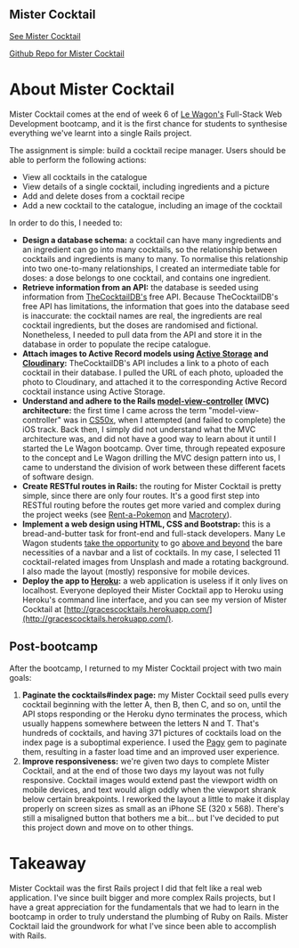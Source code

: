 ## Mister Cocktail

[See Mister Cocktail](https://gracescocktails.herokuapp.com/)

[Github Repo for Mister Cocktail](https://github.com/pelicularities/rails-mister-cocktail)

# About Mister Cocktail

Mister Cocktail comes at the end of week 6 of [Le Wagon's](https://www.lewagon.com/) Full-Stack Web Development bootcamp, and it is the first chance for students to synthesise everything we've learnt into a single Rails project.

The assignment is simple: build a cocktail recipe manager. Users should be able to perform the following actions:

- View all cocktails in the catalogue
- View details of a single cocktail, including ingredients and a picture
- Add and delete doses from a cocktail recipe
- Add a new cocktail to the catalogue, including an image of the cocktail

In order to do this, I needed to:

- **Design a database schema:** a cocktail can have many ingredients and an ingredient can go into many cocktails, so the relationship between cocktails and ingredients is many to many. To normalise this relationship into two one-to-many relationships, I created an intermediate table for doses: a dose belongs to one cocktail, and contains one ingredient.
- **Retrieve information from an API:** the database is seeded using information from [TheCocktailDB's](https://www.thecocktaildb.com/) free API. Because TheCocktailDB's free API has limitations, the information that goes into the database seed is inaccurate: the cocktail names are real, the ingredients are real cocktail ingredients, but the doses are randomised and fictional. Nonetheless, I needed to pull data from the API and store it in the database in order to populate the recipe catalogue.
- **Attach images to Active Record models using [Active Storage](https://edgeguides.rubyonrails.org/active_storage_overview.html) and [Cloudinary](https://cloudinary.com/):** TheCocktailDB's API includes a link to a photo of each cocktail in their database. I pulled the URL of each photo, uploaded the photo to Cloudinary, and attached it to the corresponding Active Record cocktail instance using Active Storage.
- **Understand and adhere to the Rails [model-view-controller](https://en.wikipedia.org/wiki/Model%E2%80%93view%E2%80%93controller) (MVC) architecture:** the first time I came across the term "model-view-controller" was in [CS50x](https://cs50.harvard.edu/x/2020/), when I attempted (and failed to complete) the iOS track. Back then, I simply did not understand what the MVC architecture was, and did not have a good way to learn about it until I started the Le Wagon bootcamp. Over time, through repeated exposure to the concept and Le Wagon drilling the MVC design pattern into us, I came to understand the division of work between these different facets of software design.
- **Create RESTful routes in Rails:** the routing for Mister Cocktail is pretty simple, since there are only four routes. It's a good first step into RESTful routing before the routes get more varied and complex during the project weeks (see [Rent-a-Pokemon](/rent-a-pokemon) and [Macrotery](/macrotery)).
- **Implement a web design using HTML, CSS and Bootstrap:** this is a bread-and-butter task for front-end and full-stack developers. Many Le Wagon students [take the opportunity](http://mr-cocktail-arthur-littm.herokuapp.com/) to go [above and beyond](http://cocktailmania.herokuapp.com/) the bare necessities of a navbar and a list of cocktails. In my case, I selected 11 cocktail-related images from Unsplash and made a rotating background. I also made the layout (mostly) responsive for mobile devices.
- **Deploy the app to [Heroku](https://heroku.com/):** a web application is useless if it only lives on localhost. Everyone deployed their Mister Cocktail app to Heroku using Heroku's command line interface, and you can see my version of Mister Cocktail at [http://gracescocktails.herokuapp.com/](http://gracescocktails.herokuapp.com/).

## Post-bootcamp
After the bootcamp, I returned to my Mister Cocktail project with two main goals:
1. **Paginate the cocktails#index page:** my Mister Cocktail seed pulls every cocktail beginning with the letter A, then B, then C, and so on, until the API stops responding or the Heroku dyno terminates the process, which usually happens somewhere between the letters N and T. That's hundreds of cocktails, and having 371 pictures of cocktails load on the index page is a suboptimal experience. I used the [Pagy](https://github.com/ddnexus/pagy) gem to paginate them, resulting in a faster load time and an improved user experience.
2. **Improve responsiveness:** we're given two days to complete Mister Cocktail, and at the end of those two days my layout was not fully responsive. Cocktail images would extend past the viewport width on mobile devices, and text would align oddly when the viewport shrank below certain breakpoints. I reworked the layout a little to make it display properly on screen sizes as small as an iPhone SE (320 x 568). There's still a misaligned button that bothers me a bit... but I've decided to put this project down and move on to other things. 

# Takeaway

Mister Cocktail was the first Rails project I did that felt like a real web application. I've since built bigger and more complex Rails projects, but I have a great appreciation for the fundamentals that we had to learn in the bootcamp in order to truly understand the plumbing of Ruby on Rails. Mister Cocktail laid the groundwork for what I've since been able to accomplish with Rails.